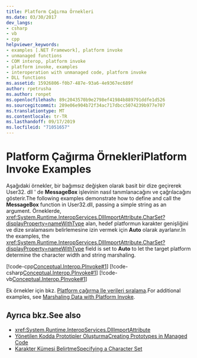 ```yaml
---
title: Platform Çağırma Örnekleri
ms.date: 03/30/2017
dev_langs:
- csharp
- vb
- cpp
helpviewer_keywords:
- examples [.NET Framework], platform invoke
- unmanaged functions
- COM interop, platform invoke
- platform invoke, examples
- interoperation with unmanaged code, platform invoke
- DLL functions
ms.assetid: 15926806-f0b7-487e-93a6-4e9367ec689f
author: rpetrusha
ms.author: ronpet
ms.openlocfilehash: 89c2043570b9e2798ef41984b889791ddfe1d526
ms.sourcegitcommit: 289e06e904b72f34ac717dbcc5074239b977e707
ms.translationtype: MT
ms.contentlocale: tr-TR
ms.lasthandoff: 09/17/2019
ms.locfileid: "71051657"
---
```

# <a name="platform-invoke-examples"></a><span data-ttu-id="9bb15-102">Platform Çağırma Örnekleri</span><span class="sxs-lookup"><span data-stu-id="9bb15-102">Platform Invoke Examples</span></span>
<span data-ttu-id="9bb15-103">Aşağıdaki örnekler, bir bağımsız değişken olarak basit bir dize geçirerek User32. dll ' de **MessageBox** işlevinin nasıl tanımlanacağını ve çağrılacağını gösterir.</span><span class="sxs-lookup"><span data-stu-id="9bb15-103">The following examples demonstrate how to define and call the **MessageBox** function in User32.dll, passing a simple string as an argument.</span></span> <span data-ttu-id="9bb15-104">Örneklerde, <xref:System.Runtime.InteropServices.DllImportAttribute.CharSet?displayProperty=nameWithType> alan, hedef platformun karakter genişliğini ve dize sıralamasını belirlemesine izin vermek için **Auto** olarak ayarlanır.</span><span class="sxs-lookup"><span data-stu-id="9bb15-104">In the examples, the <xref:System.Runtime.InteropServices.DllImportAttribute.CharSet?displayProperty=nameWithType> field is set to **Auto** to let the target platform determine the character width and string marshaling.</span></span>  
  
 [!code-cpp[Conceptual.Interop.PInvoke#1](../../../samples/snippets/cpp/VS_Snippets_CLR/Conceptual.Interop.PInvoke/cpp/Example.cpp#1)] 
 [!code-csharp[Conceptual.Interop.PInvoke#1](../../../samples/snippets/csharp/VS_Snippets_CLR/Conceptual.Interop.PInvoke/cs/Example1.cs#1)] 
 [!code-vb[Conceptual.Interop.PInvoke#1](../../../samples/snippets/visualbasic/VS_Snippets_CLR/Conceptual.Interop.PInvoke/vb/Example1.vb#1)]  
  
 <span data-ttu-id="9bb15-105">Ek örnekler için bkz. [Platform çağırma Ile verileri sıralama](marshaling-data-with-platform-invoke.md).</span><span class="sxs-lookup"><span data-stu-id="9bb15-105">For additional examples, see [Marshaling Data with Platform Invoke](marshaling-data-with-platform-invoke.md).</span></span>  
  
## <a name="see-also"></a><span data-ttu-id="9bb15-106">Ayrıca bkz.</span><span class="sxs-lookup"><span data-stu-id="9bb15-106">See also</span></span>

- <xref:System.Runtime.InteropServices.DllImportAttribute>
- [<span data-ttu-id="9bb15-107">Yönetilen Kodda Prototipler Oluşturma</span><span class="sxs-lookup"><span data-stu-id="9bb15-107">Creating Prototypes in Managed Code</span></span>](creating-prototypes-in-managed-code.md)
- [<span data-ttu-id="9bb15-108">Karakter Kümesi Belirtme</span><span class="sxs-lookup"><span data-stu-id="9bb15-108">Specifying a Character Set</span></span>](specifying-a-character-set.md)
